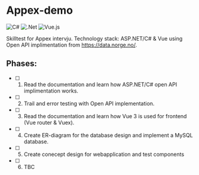 # Appex-demo
![C#](https://img.shields.io/badge/c%23-%23239120.svg?style=for-the-badge&logo=c-sharp&logoColor=white)
![.Net](https://img.shields.io/badge/.NET-5C2D91?style=for-the-badge&logo=.net&logoColor=white)
![Vue.js](https://img.shields.io/badge/vuejs-%2335495e.svg?style=for-the-badge&logo=vuedotjs&logoColor=%234FC08D)

Skilltest for Appex intervju. Technology stack: ASP.NET/C# & Vue using Open API implimentation from https://data.norge.no/.

## Phases: 
- [ ] 1. Read the documentation and learn how ASP.NET/C# open API implimentation works. 
- [ ] 2. Trail and error testing with Open API implementation. 
- [ ] 3. Read the documentation and learn how Vue 3 is used for frontend (Vue router & Vuex).
- [ ] 4. Create ER-diagram for the database design and implement a MySQL database. 
- [ ] 5. Create conecept design for webapplication and test components
- [ ] 6. TBC


